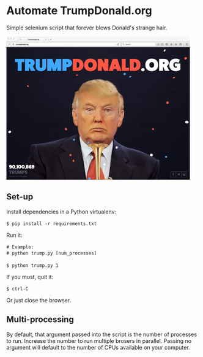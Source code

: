 # Automate TrumpDonald.org

Simple selenium script that forever blows Donald's strange hair.

![](screenshot.gif)


## Set-up

Install dependencies in a Python virtualenv:

    $ pip install -r requirements.txt

Run it:

    # Example:
    # python trump.py [num_processes]

    $ python trump.py 1

If you must, quit it:

    $ ctrl-C

Or just close the browser.

## Multi-processing

By default, that argument passed into the script is the number of processes to
run. Increase the number to run multiple brosers in parallel. Passing no
argument will default to the number of CPUs available on your computer.
